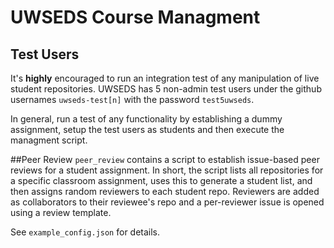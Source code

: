 # UWSEDS Course Managment

## Test Users

It's **highly** encouraged to run an integration test of any
manipulation of live student repositories. UWSEDS has 5 non-admin test users
under the github usernames `uwseds-test[n]` with the password `test5uwseds`.

In general, run a test of any functionality by establishing a dummy assignment,
setup the test users as students and then execute the managment script.

##Peer Review
`peer_review` contains a script to establish issue-based peer reviews for a
student assignment. In short, the script lists all repositories for a specific
classroom assignment, uses this to generate a student list, and then assigns
random reviewers to each student repo. Reviewers are added as collaborators to
their reviewee's repo and a per-reviewer issue is opened using a review
template.

See `example_config.json` for details.

